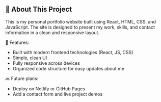 ## 📌 About This Project

This is my personal portfolio website built using React, HTML, CSS, and JavaScript. The site is designed to present my work, skills, and contact information in a clean and responsive layout.

🚧 Features:
- Built with modern frontend technologies (React, JS, CSS)
- Simple, clean UI
- Fully responsive across devices
- Organized code structure for easy updates about me

🔜 Future plans:
- Deploy on Netlify or GitHub Pages
- Add a contact form and live project demos
